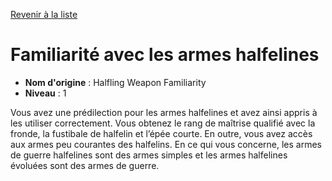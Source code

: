 [Revenir à la liste](..)

# Familiarité avec les armes halfelines

 * **Nom d'origine** : Halfling Weapon Familiarity
 * **Niveau** : 1


<p>Vous avez une prédilection pour les armes halfelines et avez ainsi appris à les utiliser correctement. Vous obtenez le rang de maîtrise qualifié avec la fronde, la fustibale de halfelin et l’épée courte. En outre, vous avez accès aux armes peu courantes des halfelins. En ce qui vous concerne, les armes de guerre halfelines sont des armes simples et les armes halfelines évoluées sont des armes de guerre.</p>